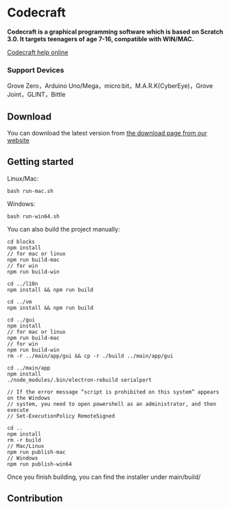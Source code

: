 # Codecraft
**Codecraft is a graphical programming software which is based on Scratch 3.0. It targets teenagers of age 7-16, compatible with WIN/MAC.**  

[Codecraft help online](https://www.yuque.com/tinkergen-help-en/codecraft?language=en-us)

### Support Devices
Grove Zero，Arduino Uno/Mega，micro:bit，M.A.R.K(CyberEye)，Grove Joint，GLINT，Bittle

## Download

You can download the latest version from [the download page from our website](https://ide.tinkergen.com/download/en/)

## Getting started
Linux/Mac:

    bash run-mac.sh
Windows:

    bash run-win64.sh

You can also build the project manually:

    cd blocks
    npm install
    // for mac or linux
    npm run build-mac
    // for win
    npm run build-win

    cd ../l10n
    npm install && npm run build

    cd ../vm
    npm install && npm run build

    cd ../gui
    npm install
    // for mac or linux
    npm run build-mac
    // for win
    npm run build-win
    rm -r ../main/app/gui && cp -r ./build ../main/app/gui

    cd ../main/app
    npm install
    ./node_modules/.bin/electron-rebuild serialport

    // If the error message “script is prohibited on this system” appears on the Windows   
    // system, you need to open powershell as an administrator, and then execute 
    // Set-ExecutionPolicy RemoteSigned

    cd ..
    npm install
    rm -r build 
    // Mac/Linux
    npm run publish-mac
    // Windows
    npm run publish-win64

Once you finish building, you can find the installer under main/build/

## Contribution


